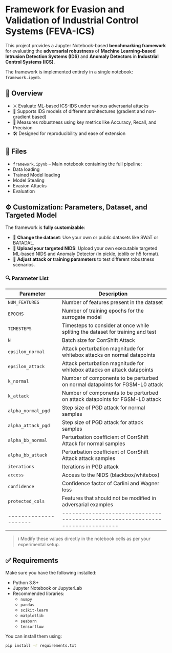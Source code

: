 # Framework for Evasion and Validation of Industrial Control Systems (FEVA-ICS)

This project provides a Jupyter Notebook-based **benchmarking framework** for evaluating the **adversarial robustness** of **Machine Learning-based Intrusion Detection Systems (IDS)** and **Anomaly Detectors** in **Industrial Control Systems (ICS)**.

The framework is implemented entirely in a single notebook: `framework.ipynb`.

## 📌 Overview

- ⚔️ Evaluate ML-based ICS-IDS under various adversarial attacks
- 🧠 Supports IDS models of different architectures (gradient and non-gradient based)
- 🧪 Measures robustness using key metrics like Accuracy, Recall, and Precision
- 🛠️ Designed for reproducibility and ease of extension

## 📁 Files

- `framework.ipynb` – Main notebook containing the full pipeline:
- Data loading
- Trained Model loading
- Model Stealing
- Evasion Attacks
- Evaluation

## ⚙️ Customization: Parameters, Dataset, and Targeted Model

The framework is **fully customizable**:

- 🔧 **Change the dataset**: Use your own or public datasets like SWaT or BATADAL.
- 🎯 **Upload your targeted NIDS**: Upload your own executable targeted ML-based NIDS and Anomaly Detector (in pickle, joblib or h5 format).
- 🧪 **Adjust attack or training parameters** to test different robustness scenarios.

### 🔍 Parameter List

| Parameter           | Description                                                                 |
|---------------------|-----------------------------------------------------------------------------|
| `NUM_FEATURES`       | Number of features present in the dataset                                    |
| `EPOCHS`             | Number of training epochs for the surrogate model                                    |
| `TIMESTEPS`         | Timesteps to consider at once while spliting the dataset for training and test                                   |
| `N`        | Batch size for CorrShift Attack                                |
| `epsilon_normal`            | Attack perturbation magnitude for whitebox attacks on normal datapoints                                     |
| `epsilon_attack`            | Attack perturbation magnitude for whitebox attacks on attack datapoints                                     |
| `k_normal`            | Number of components to be perturbed on normal datapoints for FGSM-L0 attack                                   |
| `k_attack`            | Number of components to be perturbed on attack datapoints for FGSM-L0 attack                                   |
| `alpha_normal_pgd`            |  Step size of PGD attack for normal samples                                  |
| `alpha_attack_pgd`            |  Step size of PGD attack for attack samples                                  |
| `alpha_bb_normal`            |  Perturbation coefficient of CorrShift Attack for normal samples                                |
| `alpha_bb_attack`            |  Perturbation coefficient of CorrShift Attack attack samples                                  |
| `iterations`             | Iterations in PGD attack   |
| `access`             | Access to the NIDS (blackbox/whitebox)   |
| `confidence`             | Confidence factor of Carlini and Wagner loss  |
| `protected_cols`  | Features that should not be modified in adversarial examples                |
|---------------------|-----------------------------------------------------------------------------|

> ℹ️ Modify these values directly in the notebook cells as per your experimental setup.



## ✅ Requirements

Make sure you have the following installed:

- Python 3.8+
- Jupyter Notebook or JupyterLab
- Recommended libraries:
  - `numpy`
  - `pandas`
  - `scikit-learn`
  - `matplotlib`
  - `seaborn`
  - `tensorflow`


You can install them using:

```bash
pip install -r requirements.txt




